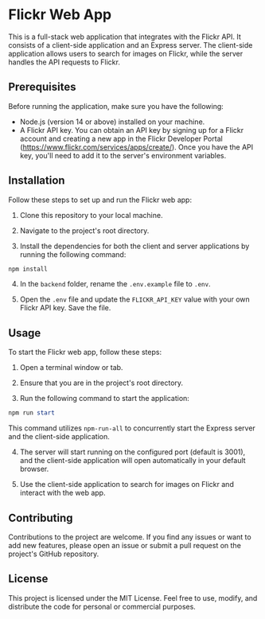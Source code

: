 # Flickr Web App

This is a full-stack web application that integrates with the Flickr API. It consists of a client-side application and an Express server. The client-side application allows users to search for images on Flickr, while the server handles the API requests to Flickr.

## Prerequisites

Before running the application, make sure you have the following:

- Node.js (version 14 or above) installed on your machine.
- A Flickr API key. You can obtain an API key by signing up for a Flickr account and creating a new app in the Flickr Developer Portal (https://www.flickr.com/services/apps/create/). Once you have the API key, you'll need to add it to the server's environment variables.

## Installation

Follow these steps to set up and run the Flickr web app:

1. Clone this repository to your local machine.

2. Navigate to the project's root directory.

3. Install the dependencies for both the client and server applications by running the following command:
```Powershell
npm install
```

4. In the `backend` folder, rename the `.env.example` file to `.env`.

5. Open the `.env` file and update the `FLICKR_API_KEY` value with your own Flickr API key. Save the file.

## Usage

To start the Flickr web app, follow these steps:

1. Open a terminal window or tab.

2. Ensure that you are in the project's root directory.

3. Run the following command to start the application:
```Powershell
npm run start
```

This command utilizes `npm-run-all` to concurrently start the Express server and the client-side application.

4. The server will start running on the configured port (default is 3001), and the client-side application will open automatically in your default browser.

5. Use the client-side application to search for images on Flickr and interact with the web app.

## Contributing

Contributions to the project are welcome. If you find any issues or want to add new features, please open an issue or submit a pull request on the project's GitHub repository.

## License

This project is licensed under the MIT License. Feel free to use, modify, and distribute the code for personal or commercial purposes.
